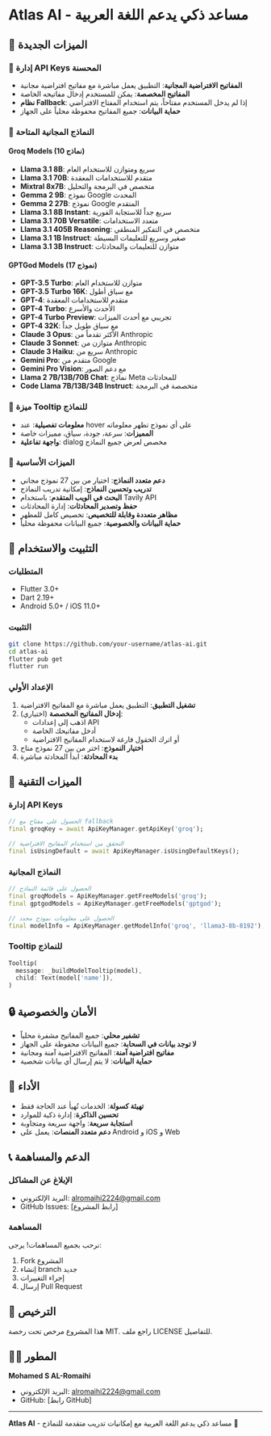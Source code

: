 # Atlas AI - مساعد ذكي يدعم اللغة العربية

## 🚀 الميزات الجديدة

### 🔑 إدارة API Keys المحسنة

- **المفاتيح الافتراضية المجانية**: التطبيق يعمل مباشرة مع مفاتيح افتراضية مجانية
- **المفاتيح المخصصة**: يمكن للمستخدم إدخال مفاتيحه الخاصة
- **نظام Fallback**: إذا لم يدخل المستخدم مفتاحاً، يتم استخدام المفتاح الافتراضي
- **حماية البيانات**: جميع المفاتيح محفوظة محلياً على الجهاز

### 🤖 النماذج المجانية المتاحة

#### Groq Models (10 نماذج)

- **Llama 3.1 8B**: سريع ومتوازن للاستخدام العام
- **Llama 3.1 70B**: متقدم للاستخدامات المعقدة
- **Mixtral 8x7B**: متخصص في البرمجة والتحليل
- **Gemma 2 9B**: نموذج Google المحدث
- **Gemma 2 27B**: نموذج Google المتقدم
- **Llama 3.1 8B Instant**: سريع جداً للاستجابة الفورية
- **Llama 3.1 70B Versatile**: متعدد الاستخدامات
- **Llama 3.1 405B Reasoning**: متخصص في التفكير المنطقي
- **Llama 3.1 1B Instruct**: صغير وسريع للتعليمات البسيطة
- **Llama 3.1 3B Instruct**: متوازن للتعليمات والمحادثات

#### GPTGod Models (17 نموذج)

- **GPT-3.5 Turbo**: متوازن للاستخدام العام
- **GPT-3.5 Turbo 16K**: مع سياق أطول
- **GPT-4**: متقدم للاستخدامات المعقدة
- **GPT-4 Turbo**: الأحدث والأسرع
- **GPT-4 Turbo Preview**: تجريبي مع أحدث الميزات
- **GPT-4 32K**: مع سياق طويل جداً
- **Claude 3 Opus**: الأكثر تقدماً من Anthropic
- **Claude 3 Sonnet**: متوازن من Anthropic
- **Claude 3 Haiku**: سريع من Anthropic
- **Gemini Pro**: متقدم من Google
- **Gemini Pro Vision**: مع دعم الصور
- **Llama 2 7B/13B/70B Chat**: نماذج Meta للمحادثات
- **Code Llama 7B/13B/34B Instruct**: متخصصة في البرمجة

### 🎯 ميزة Tooltip للنماذج

- **معلومات تفصيلية**: عند hover على أي نموذج تظهر معلوماته
- **المميزات**: سرعة، جودة، سياق، مميزات خاصة
- **واجهة تفاعلية**: dialog مخصص لعرض جميع النماذج

### 🔧 الميزات الأساسية

- **دعم متعدد النماذج**: اختيار من بين 27 نموذج مجاني
- **تدريب وتحسين النماذج**: إمكانية تدريب النماذج
- **البحث في الويب المتقدم**: باستخدام Tavily API
- **حفظ وتصدير المحادثات**: إدارة المحادثات
- **مظاهر متعددة وقابلة للتخصيص**: تخصيص كامل للمظهر
- **حماية البيانات والخصوصية**: جميع البيانات محفوظة محلياً

## 📱 التثبيت والاستخدام

### المتطلبات

- Flutter 3.0+
- Dart 2.19+
- Android 5.0+ / iOS 11.0+

### التثبيت

```bash
git clone https://github.com/your-username/atlas-ai.git
cd atlas-ai
flutter pub get
flutter run
```

### الإعداد الأولي

1. **تشغيل التطبيق**: التطبيق يعمل مباشرة مع المفاتيح الافتراضية
2. **إدخال المفاتيح المخصصة** (اختياري):
   - اذهب إلى إعدادات API
   - أدخل مفاتيحك الخاصة
   - أو اترك الحقول فارغة لاستخدام المفاتيح الافتراضية
3. **اختيار النموذج**: اختر من بين 27 نموذج متاح
4. **بدء المحادثة**: ابدأ المحادثة مباشرة

## 🎨 الميزات التقنية

### إدارة API Keys

```dart
// الحصول على مفتاح مع fallback
final groqKey = await ApiKeyManager.getApiKey('groq');

// التحقق من استخدام المفاتيح الافتراضية
final isUsingDefault = await ApiKeyManager.isUsingDefaultKeys();
```

### النماذج المجانية

```dart
// الحصول على قائمة النماذج
final groqModels = ApiKeyManager.getFreeModels('groq');
final gptgodModels = ApiKeyManager.getFreeModels('gptgod');

// الحصول على معلومات نموذج محدد
final modelInfo = ApiKeyManager.getModelInfo('groq', 'llama3-8b-8192');
```

### Tooltip للنماذج

```dart
Tooltip(
  message: _buildModelTooltip(model),
  child: Text(model['name']),
)
```

## 🔒 الأمان والخصوصية

- **تشفير محلي**: جميع المفاتيح مشفرة محلياً
- **لا توجد بيانات في السحابة**: جميع البيانات محفوظة على الجهاز
- **مفاتيح افتراضية آمنة**: المفاتيح الافتراضية آمنة ومجانية
- **حماية البيانات**: لا يتم إرسال أي بيانات شخصية

## 🚀 الأداء

- **تهيئة كسولة**: الخدمات تُهيأ عند الحاجة فقط
- **تحسين الذاكرة**: إدارة ذكية للموارد
- **استجابة سريعة**: واجهة سريعة ومتجاوبة
- **دعم متعدد المنصات**: يعمل على Android و iOS و Web

## 📞 الدعم والمساهمة

### الإبلاغ عن المشاكل

- البريد الإلكتروني: <alromaihi2224@gmail.com>
- GitHub Issues: [رابط المشروع]

### المساهمة

نرحب بجميع المساهمات! يرجى:

1. Fork المشروع
2. إنشاء branch جديد
3. إجراء التغييرات
4. إرسال Pull Request

## 📄 الترخيص

هذا المشروع مرخص تحت رخصة MIT. راجع ملف LICENSE للتفاصيل.

## 👨‍💻 المطور

**Mohamed S AL-Romaihi**

- البريد الإلكتروني: <alromaihi2224@gmail.com>
- GitHub: [رابط GitHub]

---

**Atlas AI** - مساعد ذكي يدعم اللغة العربية مع إمكانيات تدريب متقدمة للنماذج 🚀
